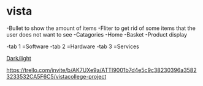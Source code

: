 # vista
-Bullet to show the amount of items
-Fliter to get rid of some items that the user does not want to see
-Catagories
-Home
-Basket
-Product display

-tab 1 =Software
-tab 2 =Hardware
-tab 3 =Services




   <a href="#">Dark/light</a>



   https://trello.com/invite/b/AK7UXe9a/ATTI9001b7d4e5c9c38230396a35823233532CA5F6C5/vistacollege-project
